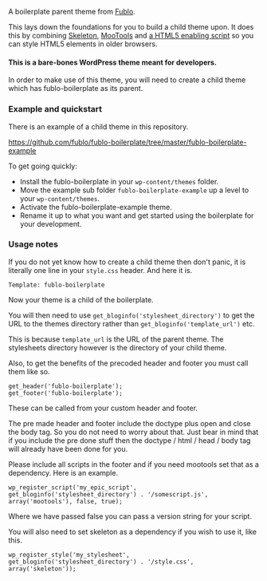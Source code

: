 A boilerplate parent theme from [Fublo](http://fublo.net).

This lays down the foundations for you to build a child theme upon. It does this by combining [Skeleton](http://www.getskeleton.com/), [MooTools](http://mootools.net) and [a HTML5 enabling script](http://remysharp.com/2009/01/07/html5-enabling-script) so you can style HTML5 elements in older browsers.

#### This is a bare-bones WordPress theme meant for developers.

In order to make use of this theme, you will need to create a child theme which has fublo-boilerplate as its parent.

### Example and quickstart

There is an example of a child theme in this repository.

https://github.com/fublo/fublo-boilerplate/tree/master/fublo-boilerplate-example

To get going quickly:

* Install the fublo-boilerplate in your `wp-content/themes` folder.
* Move the example sub folder `fublo-boilerplate-example` up a level to your `wp-content/themes`.
* Activate the fublo-boilerplate-example theme.
* Rename it up to what you want and get started using the boilerplate for your development.

### Usage notes

If you do not yet know how to create a child theme then don't panic, it is literally one line in your `style.css` header. And here it is.

    Template: fublo-boilerplate

Now your theme is a child of the boilerplate.

You will then need to use `get_bloginfo('stylesheet_directory')` to get the URL to the themes directory rather than `get_bloginfo('template_url')` etc.

This is because `template_url` is the URL of the parent theme. The stylesheets directory however is the directory of your child theme.

Also, to get the benefits of the precoded header and footer you must call them like so.

    get_header('fublo-boilerplate');
    get_footer('fublo-boilerplate');

These can be called from your custom header and footer.

The pre made header and footer include the doctype plus open and close the body tag. So you do not need to worry about that. Just bear in mind that if you include the pre done stuff then the doctype / html / head / body tag will already have been done for you.

Please include all scripts in the footer and if you need mootools set that as a dependency. Here is an example.

	wp_register_script('my_epic_script', get_bloginfo('stylesheet_directory') . '/somescript.js', array('mootools'), false, true);

Where we have passed false you can pass a version string for your script.

You will also need to set skeleton as a dependency if you wish to use it, like this.

    wp_register_style('my_stylesheet', get_bloginfo('stylesheet_directory') . '/style.css', array('skeleton'));